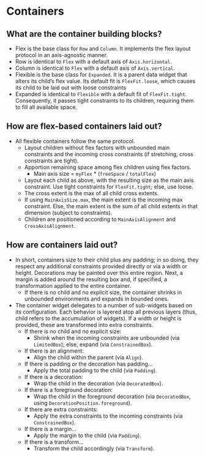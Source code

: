 # Containers


## What are the container building blocks?

* Flex is the base class for `Row` and `Column`. It implements the flex layout protocol in an axis-agnostic manner.
* Row is identical to `Flex` with a default axis of `Axis.horizontal`.
* Column is identical to `Flex` with a default axis of `Axis.vertical`.
* Flexible is the base class for `Expanded`. It is a parent data widget that alters its child’s flex value. Its default fit is `FlexFit.loose`, which causes its child to be laid out with loose constraints
* Expanded is identical to `Flexible` with a default fit of `FlexFit.tight`. Consequently, it passes tight constraints to its children, requiring them to fill all available space.

## How are flex-based containers laid out?

* All flexible containers follow the same protocol.
  * Layout children without flex factors with unbounded main constraints and the incoming cross constraints \(if stretching, cross constraints are tight\).
  * Apportion remaining space among flex children using flex factors.
    * Main axis size = `myFlex` \* \(`freeSpace` / `totalFlex`\)
  * Layout each child as above, with the resulting size as the main axis constraint. Use tight constraints for `FlexFit.tight`; else, use loose.
  * The cross extent is the max of all child cross extents.
  * If using `MainAxisSize.max`, the main extent is the incoming max constraint. Else, the main extent is the sum of all child extents in that dimension \(subject to constraints\).
  * Children are positioned according to `MainAxisAlignment` and `CrossAxisAlignment`.

## How are containers laid out?

* In short, containers size to their child plus any padding; in so doing, they respect any additional constraints provided directly or via a width or height. Decorations may be painted over this entire region. Next, a margin is added around the resulting box and, if specified, a transformation applied to the entire container.
  * If there is no child and no explicit size, the container shrinks in unbounded environments and expands in bounded ones.
* The container widget delegates to a number of sub-widgets based on its configuration. Each behavior is layered atop all previous layers \(thus, child refers to the accumulation of widgets\). If a width or height is provided, these are transformed into extra constraints.
  * If there is no child and no explicit size:
    * Shrink when the incoming constraints are unbounded \(via `LimitedBox`\); else, expand \(via `ConstrainedBox`\).
  * If there is an alignment:
    * Align the child within the parent \(via `Align`\).
  * If there is padding or the decoration has padding...
    * Apply the total padding to the child \(via `Padding`\).
  * If there is a decoration:
    * Wrap the child in the decoration \(via `DecoratedBox`\).
  * If there is a foreground decoration:
    * Wrap the child in the foreground decoration \(via `DecoratedBox`, using `DecorationPosition.foreground`\).
  * If  there are extra constraints:
    * Apply the extra constraints to the incoming constraints \(via `ConstrainedBox`\).
  * If there is a margin...
    * Apply the margin to the child \(via `Padding`\).
  * If there is a transform...
    * Transform the child accordingly \(via `Transform`\).

